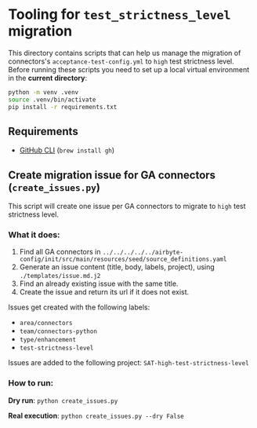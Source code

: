 # Tooling for `test_strictness_level` migration

This directory contains scripts that can help us manage the migration of connectors's `acceptance-test-config.yml` to `high` test strictness level.
Before running these scripts you need to set up a local virtual environment in the **current directory**:
```bash
python -m venv .venv
source .venv/bin/activate
pip install -r requirements.txt
```
## Requirements
* [GitHub CLI](https://cli.github.com/) (`brew install gh`)

## Create migration issue for GA connectors (`create_issues.py`)
This script will create one issue per GA connectors to migrate to `high` test strictness level.

### What it does:
1. Find all GA connectors in `../../../../../airbyte-config/init/src/main/resources/seed/source_definitions.yaml`
2. Generate an issue content (title, body, labels, project), using `./templates/issue.md.j2`
3. Find an already existing issue with the same title.
4. Create the issue and return its url if it does not exist.

Issues get created with the following labels:
* `area/connectors`
* `team/connectors-python` 
* `type/enhancement` 
* `test-strictness-level`

Issues are added to the following project: `SAT-high-test-strictness-level`

### How to run:
**Dry run**:
`python create_issues.py`

**Real execution**:
`python create_issues.py --dry False`

